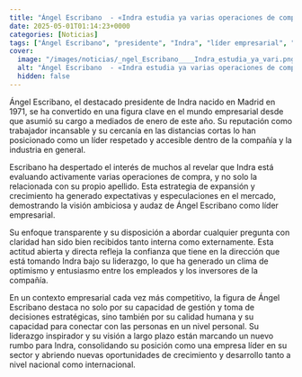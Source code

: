 ```yaml
---
title: "Ángel Escribano  - «Indra estudia ya varias operaciones de compra, no solo la de Escribano»"
date: 2025-05-01T01:14:23+0000
categories: [Noticias]
tags: ["Ángel Escribano", "presidente", "Indra", "líder empresarial", "estrategia de expansión", "crecimiento", "liderazgo", "visión a largo plazo."]
cover:
  image: "/images/noticias/_ngel_Escribano____Indra_estudia_ya_vari.png"
  alt: "Ángel Escribano  - «Indra estudia ya varias operaciones de compra, no solo la de Escribano»"
  hidden: false
---
```


Ángel Escribano, el destacado presidente de Indra nacido en Madrid en 1971, se ha convertido en una figura clave en el mundo empresarial desde que asumió su cargo a mediados de enero de este año. Su reputación como trabajador incansable y su cercanía en las distancias cortas lo han posicionado como un líder respetado y accesible dentro de la compañía y la industria en general.

Escribano ha despertado el interés de muchos al revelar que Indra está evaluando activamente varias operaciones de compra, y no solo la relacionada con su propio apellido. Esta estrategia de expansión y crecimiento ha generado expectativas y especulaciones en el mercado, demostrando la visión ambiciosa y audaz de Ángel Escribano como líder empresarial.

Su enfoque transparente y su disposición a abordar cualquier pregunta con claridad han sido bien recibidos tanto interna como externamente. Esta actitud abierta y directa refleja la confianza que tiene en la dirección que está tomando Indra bajo su liderazgo, lo que ha generado un clima de optimismo y entusiasmo entre los empleados y los inversores de la compañía.

En un contexto empresarial cada vez más competitivo, la figura de Ángel Escribano destaca no solo por su capacidad de gestión y toma de decisiones estratégicas, sino también por su calidad humana y su capacidad para conectar con las personas en un nivel personal. Su liderazgo inspirador y su visión a largo plazo están marcando un nuevo rumbo para Indra, consolidando su posición como una empresa líder en su sector y abriendo nuevas oportunidades de crecimiento y desarrollo tanto a nivel nacional como internacional.
